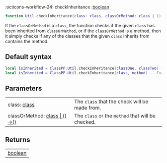 #
<span class="api-header">
    <span class="api-icon" markdown>:octicons-workflow-24:</span>
    <span class="api-title">checkInheritance</span>
    <span class="api-type">:</span><a href="https://create.roblox.com/docs/luau/booleans" class="api-type">boolean</a>
</span>

```lua
function Util.checkInheritance(class: class, classOrMethod: class | () -> ()): boolean
```

If the `classOrMethod` is a `class`, the function checks if the given `class` has been inherited from `classOrMethod`, or if the `classOrMethod` is a method, then it simply checks if any of the classes that the given `class` inherits from contains the method.

## Default syntax
```lua
local isInherited = ClassPP.Util.checkInheritance(classOne, classTwo) -- For classes
local isInherited = ClassPP.Util.checkInheritance(class, method) -- For methods
```
## Parameters
<span markdown>
    <div class="md-typeset__table">
        <table>
            <tbody>
                <tr>
                    <td class="api-param-highlight">class: <a href="../../../dataTypes/class">class</a></td>
                    <td>The <code>class</code> that the check will be made from.</td>
                </tr>
                <tr>
                    <td class="api-param-highlight">classOrMethod: <a href="../../../dataTypes/class">class | () ->()</a></td>
                    <td>The <code>class</code> or the <code>method</code> that will be checked.</td>
                </tr>
            </tbody>
        </table>
    </div>
</span>

## Returns
<span markdown>
    <div class="md-typeset__table">
        <table>
            <tbody>
                <tr>
                    <td class="api-return-box"><a href="https://create.roblox.com/docs/luau/booleans">boolean</a></td>
                </tr>
            </tbody>
        </table>
    </div>
</div>